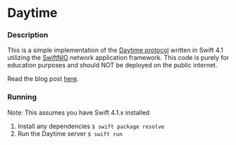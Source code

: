# Daytime

### Description
This is a simple implementation of the [Daytime protocol](https://tools.ietf.org/html/rfc867) written in Swift 4.1 utilizing the [SwiftNIO](https://github.com/apple/swift-nio) network application framework. This code is purely for education purposes and should NOT be deployed on the public internet.

Read the blog post [here](https://medium.com/@aclaytonscott/building-a-daytime-server-from-scratch-with-swiftnio-965fc4f013ea).

### Running
Note: This assumes you have Swift 4.1.x installed
1. Install any dependencies `$ swift package resolve`
2. Run the Daytime server `$ swift run`

